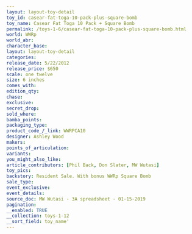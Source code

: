 ```yaml
---
layout: layout-toy-detail 
toy_id: casear-fat-toga-10-pack-plus-square-bomb
toy_name: Casear Fat Toga 10 Pack + Square Bomb
permalink: /toys-1-6/casear-fat-toga-10-pack-plus-square-bomb.html
world: WWRp
world_abr: 
character_base: 
layout: layout-toy-detail
categories: 
release_date: 5/22/2012
release_price: $650 
scale: one twelve
size: 6 inches
comes_with: 
edition_qty: 
chase: 
exclusive: 
secret_drop: 
sold_where: 
bamba_points: 
packaging_type: 
product_code_/_link: WWRPCA10
designer: Ashley Wood
makers: 
points_of_articulation: 
variants: 
you_might_also_like: 
article_contributors: [Phil Back, Don Slater, MW Wutasi]
toy_pics: 
backstory: Resident Sale. With bonus WWRp Square Bomb
sale_type: 
event_exclusive: 
event_details: 
source_doc: MW Wutasi - 3A spreadsheet - 01-15-2019
pagination: 
__enabled: TRUE
__collection: toys-1-12
__sort_field: toy_name'
---
```

